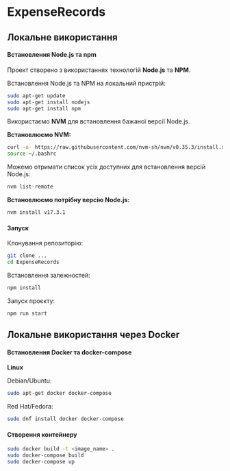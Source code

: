 # ExpenseRecords

## Локальне використання

#### Встановлення Node.js та npm

Проект створено з використаннях технологій **Node.js** та **NPM**.

Встановлення Node.js та NPM на локальний пристрій:
```bash
sudo apt-get update
sudo apt-get install nodejs
sudo apt-get install npm
```

Використаємо **NVM** для встановлення бажаної версії Node.js.

**Встановлюємо NVM:**
```bash
curl -o- https://raw.githubusercontent.com/nvm-sh/nvm/v0.35.3/install.sh | bash
source ~/.bashrc
```

Можемо отримати список усіх доступних для встановлення версій Node.js:
```bash
nvm list-remote
```

**Встановлюємо потрібну версію Node.js:**
```bash
nvm install v17.3.1
```

#### Запуск

Клонування репозиторію:
```bash
git clone ...
cd ExpenseRecords
```

Встановлення залежностей:
```bash
npm install
```

Запуск проєкту:
```bash
npm run start
```

## Локальне використання через Docker

#### Встановлення Docker та docker-compose

**Linux**

Debian/Ubuntu:

```bash
sudo apt-get docker docker-compose
```

Red Hat/Fedora:

```bash
sudo dnf install docker docker-compose
```

#### Створення контейнеру

```bash
sudo docker build -t <image_name> .
sudo docker-compose build
sudo docker-compose up
```
